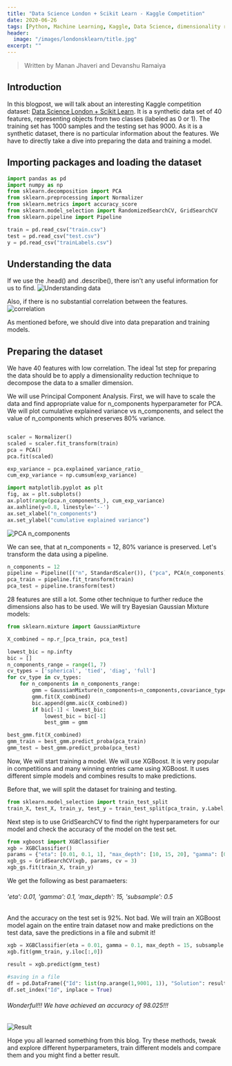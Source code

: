```yaml
---
title: "Data Science London + Scikit Learn - Kaggle Competition"
date: 2020-06-26
tags: [Python, Machine Learning, Kaggle, Data Science, dimensionality reduction, XGBoost, PCA]
header:
  image: "/images/londonsklearn/title.jpg"
excerpt: ""
---
```

> Written by Manan Jhaveri and Devanshu Ramaiya

## Introduction
In this blogpost, we will talk about an interesting Kaggle competition dataset: [Data Science London + Scikit Learn](https://www.kaggle.com/c/data-science-london-scikit-learn).
It is a synthetic data set of 40 features, representing objects from two classes (labeled as 0 or 1). The training set has 1000 samples and the testing set has 9000.
As it is a synthetic dataset, there is no  particular information about the features. We have to directly take a dive into preparing the data and training a model.

## Importing packages and loading the dataset

``` python
import pandas as pd
import numpy as np
from sklearn.decomposition import PCA
from sklearn.preprocessing import Normalizer
from sklearn.metrics import accuracy_score
from sklearn.model_selection import RandomizedSearchCV, GridSearchCV
from sklearn.pipeline import Pipeline

train = pd.read_csv("train.csv")
test = pd.read_csv("test.csv")
y = pd.read_csv("trainLabels.csv")
```

## Understanding the data
If we use the .head() and .describe(), there isn't any useful information for us to find.
<img src="{{ site.url }}{{ site.baseurl }}/images/londonsklearn/1.PNG" alt="Understanding data">


Also, if there is no substantial correlation between the features.
<img src="{{ site.url }}{{ site.baseurl }}/images/londonsklearn/2.PNG" alt="correlation">


As mentioned before, we should dive into data preparation and training models.

## Preparing the dataset

We have 40 features with low correlation. The ideal 1st step for preparing the data should be to apply a dimensionality reduction technique to decompose the data to a smaller dimension.

We will use Principal Component Analysis. First, we will have to scale the data and find appropriate value for n_components hyperparameter for PCA.
We will plot cumulative explained variance vs n_components, and select the value of n_components which preserves 80% variance.

```python

scaler = Normalizer()
scaled = scaler.fit_transform(train)
pca = PCA()
pca.fit(scaled)

exp_variance = pca.explained_variance_ratio_
cum_exp_variance = np.cumsum(exp_variance)

import matplotlib.pyplot as plt
fig, ax = plt.subplots()
ax.plot(range(pca.n_components_), cum_exp_variance)
ax.axhline(y=0.8, linestyle='--')
ax.set_xlabel("n_components")
ax.set_ylabel("cumulative explained variance")
```
<img src="{{ site.url }}{{ site.baseurl }}/images/londonsklearn/3.PNG" alt="PCA n_components">

We can see, that at n_components = 12, 80% variance is preserved.
Let's transform the data using a pipeline.

```python
n_components = 12
pipeline = Pipeline([("n", StandardScaler()), ("pca", PCA(n_components))])
pca_train = pipeline.fit_transform(train)
pca_test = pipeline.transform(test)
```

28 features are still a lot. Some other technique to further reduce the dimensions also has to be used.
We will try Bayesian Gaussian Mixture models:

```python
from sklearn.mixture import GaussianMixture

X_combined = np.r_[pca_train, pca_test]

lowest_bic = np.infty
bic = []
n_components_range = range(1, 7)
cv_types = ['spherical', 'tied', 'diag', 'full']
for cv_type in cv_types:
    for n_components in n_components_range:
        gmm = GaussianMixture(n_components=n_components,covariance_type=cv_type)
        gmm.fit(X_combined)
        bic.append(gmm.aic(X_combined))
        if bic[-1] < lowest_bic:
            lowest_bic = bic[-1]
            best_gmm = gmm

best_gmm.fit(X_combined)
gmm_train = best_gmm.predict_proba(pca_train)
gmm_test = best_gmm.predict_proba(pca_test)
```  
Now, We will start training a model.
We will use XGBoost. It is very popular in competitions and many winning entries came using XGBoost. It uses different simple models and combines results to make predictions.

Before that, we will split the dataset for training and testing.

```python
from sklearn.model_selection import train_test_split
train_X, test_X, train_y, test_y = train_test_split(pca_train, y.Label, test_size = 0.3, random_state = 10)
```
Next step is to use GridSearchCV to find the right hyperparameters for our model and check the accuracy of the model on the test set.

```python
from xgboost import XGBClassifier
xgb = XGBClassifier()
params = {"eta": [0.01, 0.1, 1], "max_depth": [10, 15, 20], "gamma": [0.1, 1, 10]}
xgb_gs = GridSearchCV(xgb, params, cv = 3)
xgb_gs.fit(train_X, train_y)

```
We get the following as best paramaeters:
###### 'eta': 0.01, 'gamma': 0.1, 'max_depth': 15, 'subsample': 0.5

And the accuracy on the test set is 92%. Not bad.
We will train an XGBoost model again on the entire train dataset now and make predictions on the test data, save the predictions in a file and submit it!

```python
xgb = XGBClassifier(eta = 0.01, gamma = 0.1, max_depth = 15, subsample = 0.5)
xgb.fit(gmm_train, y.iloc[:,0])

result = xgb.predict(gmm_test)

#saving in a file
df = pd.DataFrame({"Id": list(np.arange(1,9001, 1)), "Solution": result})
df.set_index("Id", inplace = True)
```

###### Wonderful!!! We have achieved an accuracy of 98.025!!!
<img src="{{ site.url }}{{ site.baseurl }}/images/londonsklearn/final.PNG" alt="Result">

Hope you all learned something from this blog. Try these methods, tweak and explore different hyperparameters, train different models and compare them and you might find a better result.
